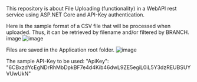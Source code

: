 This repository is about File Uploading (functionality) in a WebAPI rest service using ASP.NET Core and API-Key authentication.

Here is the sample format of a CSV file that will be processed when uploaded. Thus, it can be retrieved by filename and/or filtered by BRANCH. image
![image](https://github.com/user-attachments/assets/6e90321a-5c92-49a5-92d6-f1eb249dd099)


Files are saved in the Application root folder.
![image](https://github.com/user-attachments/assets/1e802b2c-b39b-401d-ac96-58f10774a8b8)


The sample API-Key to be used: "ApiKey": "6CBxzdYcEgNDrRhMbDpkBF7e4d4Kib46dwL9ZE5egiL0iL5Y3dzREUBSUYVUwUkN"
